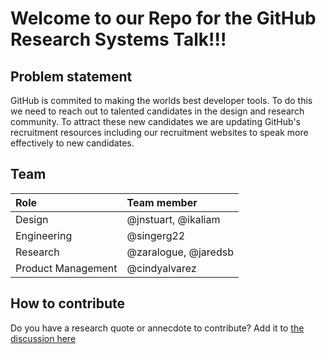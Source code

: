 # Welcome to our Repo for the GitHub Research Systems Talk!!!

## Problem statement
GitHub is commited to making the worlds best developer tools. To do this we need to reach out to talented candidates in the design and research community. To attract these new candidates we are updating GitHub's recruitment resources including our recruitment websites to speak more effectively to new candidates. 


## Team 
| Role | Team member |
| :---- | :--- |
| Design | @jnstuart, @ikaliam |
| Engineering | @singerg22 | 
| Research | @zaralogue, @jaredsb |
| Product Management | @cindyalvarez  |

## How to contribute

Do you have a research quote or annecdote to contribute? Add it to [the discussion here](https://github.com/jaredsb/HCDE-GitHub-Research-Systems-Talk/discussions/9)


